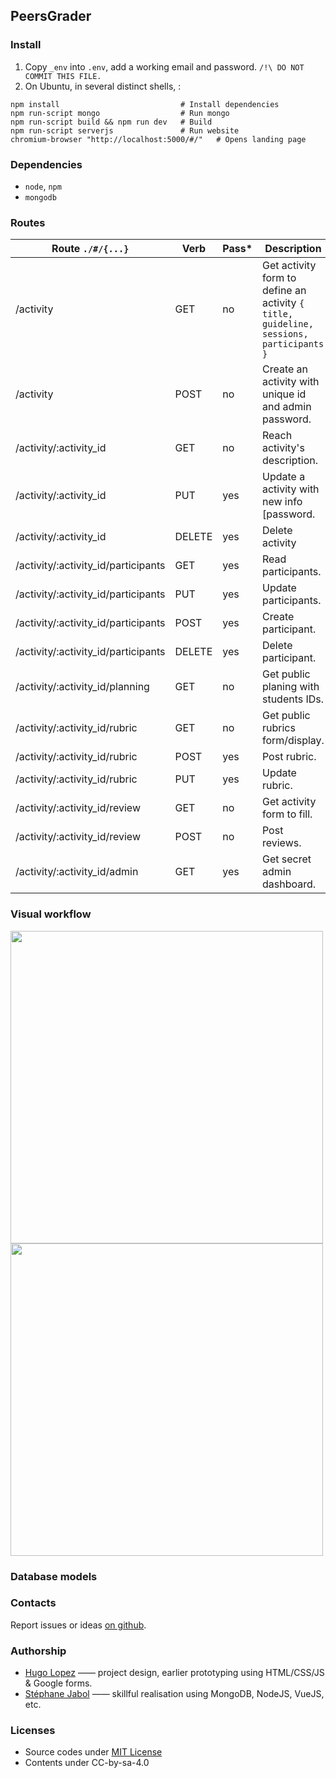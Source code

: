 ## PeersGrader

### Install
1. Copy `_env` into `.env`, add a working email and password. `/!\ DO NOT COMMIT THIS FILE.
`
2. On Ubuntu, in several distinct shells,  :
```shell
npm install                           # Install dependencies
npm run-script mongo                  # Run mongo
npm run-script build && npm run dev   # Build
npm run-script serverjs               # Run website
chromium-browser "http://localhost:5000/#/"   # Opens landing page
```

### Dependencies
- `node`, `npm`
- `mongodb`

### Routes

| Route `./#/{...}`                   | Verb   | Pass* | Description
| ----------------------------------- | ------ | --- | --
| /activity                           | GET    | no  | Get activity form to define an activity `{ title, guideline, sessions, participants }`
| /activity                           | POST   | no  | Create an activity with unique id and admin password.
| /activity/:activity_id              | GET    | no  | Reach activity's description.
| /activity/:activity_id              | PUT    | yes | Update a activity with new info  [password.
| /activity/:activity_id              | DELETE | yes | Delete activity
| /activity/:activity_id/participants | GET    | yes | Read participants.
| /activity/:activity_id/participants | PUT    | yes | Update participants.
| /activity/:activity_id/participants | POST   | yes | Create participant.
| /activity/:activity_id/participants | DELETE | yes | Delete participant.
| /activity/:activity_id/planning     | GET    | no  | Get public planing with students IDs.
| /activity/:activity_id/rubric       | GET    | no  | Get public rubrics form/display.
| /activity/:activity_id/rubric       | POST   | yes | Post rubric.
| /activity/:activity_id/rubric       | PUT    | yes | Update rubric.
| /activity/:activity_id/review       | GET    | no  | Get activity form to fill.
| /activity/:activity_id/review       | POST   | no  | Post reviews.
| /activity/:activity_id/admin        | GET    | yes | Get secret admin dashboard.

### Visual workflow
<img src="https://i.stack.imgur.com/ZMsJb.png" width="500" float="center">
<img src="https://i.stack.imgur.com/dIToA.png" width="500" float="center">
<!--
[1]: https://i.stack.imgur.com/T4DSE.png
[1]: https://i.stack.imgur.com/ZMsJb.png
[2]: https://i.stack.imgur.com/dIToA.png -->

### Database models

### Contacts
Report issues or ideas [on github](/issues).

### Authorship
* [Hugo Lopez](http://twitter.com/hugo_lz) —— project design, earlier prototyping using HTML/CSS/JS & Google forms.
* [Stéphane Jabol]() —— skillful realisation using MongoDB, NodeJS, VueJS, etc.

### Licenses
- Source codes under [MIT License](./LICENSE)
- Contents under CC-by-sa-4.0
